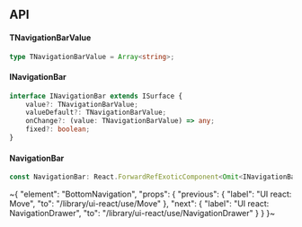 

## API

#### TNavigationBarValue

```ts
type TNavigationBarValue = Array<string>;
```

#### INavigationBar

```ts
interface INavigationBar extends ISurface {
    value?: TNavigationBarValue;
    valueDefault?: TNavigationBarValue;
    onChange?: (value: TNavigationBarValue) => any;
    fixed?: boolean;
}
```

#### NavigationBar

```ts
const NavigationBar: React.ForwardRefExoticComponent<Omit<INavigationBar, "ref"> & React.RefAttributes<unknown>>;
```


~{
  "element": "BottomNavigation",
  "props": {
    "previous": {
      "label": "UI react: Move",
      "to": "/library/ui-react/use/Move"
    },
    "next": {
      "label": "UI react: NavigationDrawer",
      "to": "/library/ui-react/use/NavigationDrawer"
    }
  }
}~
